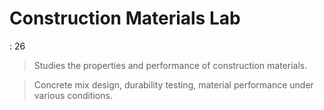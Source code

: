 # Construction Materials Lab

: 26

> Studies the properties and performance of construction materials.
> 

> Concrete mix design, durability testing, material performance under various conditions.
>